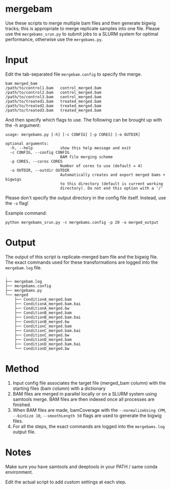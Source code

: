 # mergebam

Use these scripts to merge multiple bam files and then generate bigwig tracks; this is appropriate to merge replicate samples into one file. Please use the `mergebams_srun.py` to submit jobs to a SLURM system for optimal performance, otherwise use the `mergebams.py`. 

# Input

Edit the tab-separated file `mergebam.config` to specify the merge.

```
bam merged_bam
/path/to/control1.bam   control_merged.bam
/path/to/control2.bam   control_merged.bam
/path/to/control3.bam   control_merged.bam
/path/to/treated1.bam   treated_merged.bam
/path/to/treated2.bam   treated_merged.bam
/path/to/treated3.bam   treated_merged.bam
```

And then specify which flags to use. The following can be brought up with the -h argument:

```
usage: mergebams.py [-h] [-c CONFIG] [-p CORES] [-o OUTDIR]

optional arguments:
  -h, --help            show this help message and exit
  -c CONFIG, --config CONFIG
                        BAM file merging scheme
  -p CORES, --cores CORES
                        Number of cores to use (default = 4)
  -o OUTDIR, --outdir OUTDIR
                        Automatically creates and export merged bams + bigwigs
                        to this directory (default is current working
                        directory). Do not end this option with a '/'
```

Please don't specify the output directory in the config file itself. Instead, use the `-o` flag!

Example command:

```
python mergebams_srun.py -c mergebams.config -p 20 -o merged_output
```



# Output

The output of this script is replicate-merged bam file and the bigwig file. The exact commands used for these transformations are logged into the `mergebam.log` file.

```
.
├── mergebam.log
├── mergebams.config
├── mergebams.py
└── merged
    ├── ConditionA_merged.bam
    ├── ConditionA_merged.bam.bai
    ├── ConditionA_merged.bw
    ├── ConditionB_merged.bam
    ├── ConditionB_merged.bam.bai
    ├── ConditionB_merged.bw
    ├── ConditionC_merged.bam
    ├── ConditionC_merged.bam.bai
    ├── ConditionC_merged.bw
    ├── ConditionD_merged.bam
    ├── ConditionD_merged.bam.bai
    └── ConditionD_merged.bw
```

# Method

1. Input config file associates the target file (merged_bam column) with the starting files (bam column) with a dictionary
2. BAM files are merged in parallel locally or on a SLURM system using samtools merge. BAM files are then indexed once all processes are finished.
3. When BAM files are made, bamCoverage with the `--normalizeUsing CPM`, `--binSize 10`, `--smoothLength 50` flags are used to generate the bigwig files.
4. For all the steps, the exact commands are logged into the `mergebams.log` output file.

# Notes

Make sure you have samtools and deeptools in your PATH / same conda environment. 

Edit the actual script to add custom settings at each step.